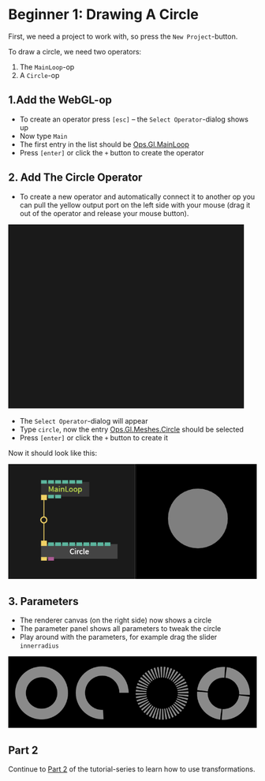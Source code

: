 
# Beginner 1: Drawing A Circle

First, we need a project to work with, so press the `New Project`-button.

To draw a circle, we need two operators:  

1. The `MainLoop`-op
2. A `Circle`-op

## 1.Add the WebGL-op

- To create an operator press `[esc]` – the `Select Operator`-dialog shows up
- Now type `Main`
- The first entry in the list should be [Ops.Gl.MainLoop](../ops/Ops.Gl.MainLoop/Ops.Gl.MainLoop.md)
- Press `[enter]` or click the `+` button to create the operator

## 2. Add The Circle Operator

- To create a new operator and automatically connect it to another op you can pull the yellow output port on the left side with your mouse (drag it out of the operator and release your mouse button).

![](img/create_main_loop_circle.gif)

- The `Select Operator`-dialog will appear
- Type `circle`, now the entry [Ops.Gl.Meshes.Circle](../ops/Ops.Gl.Meshes.Circle/Ops.Gl.Meshes.Circle.md) should be selected
- Press `[enter]` or click the `+` button to create it

Now it should look like this:  

![](img/beginner1result.png)

## 3. Parameters

- The renderer canvas (on the right side) now shows a circle
- The parameter panel shows all parameters to tweak the circle
- Play around with the parameters, for example drag the slider `innerradius`

![](img/beginner1circle.png)

## Part 2

Continue to [Part 2](../beginner2_transformations/beginner2_transformations.md) of the tutorial-series to learn how to use transformations.
